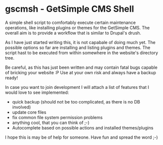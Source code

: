 gscmsh - GetSimple CMS Shell 
============================

A simple shell script to comfortably execute certain maintenance operations, 
like installing plugins or themes for the GetSimple CMS.
The overall aim is to provide a workflow that is similar to Drupal's drush.

As I have just started writing this, it is not capabale of doing much yet. 
The possible options so far are installing and listing plugins and themes.
The script hast to be executed from within somewhere in the website's directory tree.

Be careful, as this has just been written and may contain fatal bugs capable of bricking your website :P
Use at your own risk and always have a backup ready!


In case you want to join development I will attach a list of features that I would love to see implemented:
- quick backup (should not be too complicated, as there is no DB involved)
- update core files
- fix common file system permission problems
- anything cool, that you can think of ;-)
- Autocomplete based on possible actions and installed themes/plugins



I hope this is may be of help for someone. 
Have fun and spread the word ;-)
